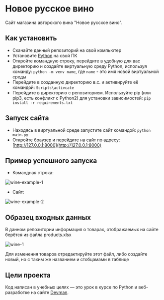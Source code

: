 # Новое русское вино

Сайт магазина авторского вина "Новое русское вино".

## Как установить

- Скачайте данный репозиторий на свой компьютер
- Установите [Python](https://www.python.org/downloads) на свой ПК
- Откройте командную строку, перейдите в удобную для вас директорию и создайте виртуальную среду Python, используя команду: ```python -m venv name```, где `name` - это имя новой виртуальной среды
- Перейдите в созданную директорию в.с. и активируйте её командой: ```Scripts\activcate```
- Перейдите в директорию с репозиторием. Используйте pip (или pip3, есть конфликт с Python2) для установки зависимостей: ```pip install -r requirements.txt```

## Запуск сайта

- Находясь в виртуальной среде запустите сайт командой: ```python main.py```
- Откройте браузер и перейдите на сайт по адресу: [http://127.0.0.1:8000](http://127.0.0.1:8000)

## Пример успешного запуска

- Командная строка:

![wine-example-1](https://github.com/user-attachments/assets/2896a8ff-88ef-4f5a-b354-686ffffca3b0)

- Сайт:

![wine-example-2](https://github.com/user-attachments/assets/e76e9c2a-d98e-4b45-95d2-099520da1832)

## Образец входных данных

В данном репозитории информация о товарах, отображаемых на сайте берётся из файла products.xlsx

![wine-1](https://github.com/user-attachments/assets/2634b030-e223-4d18-b4f4-69735d1ba12e)

Для изменения товаров отредактируйте этот файл, либо создайте новый, но с таким же названием и стобцамами в таблице


## Цели проекта

Код написан в учебных целях — это урок в курсе по Python и веб-разработке на сайте [Devman](https://dvmn.org).
